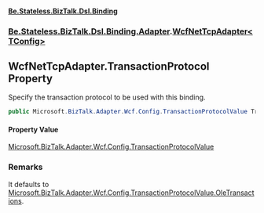 #### [Be.Stateless.BizTalk.Dsl.Binding](README.md 'README')
### [Be.Stateless.BizTalk.Dsl.Binding.Adapter](Be.Stateless.BizTalk.Dsl.Binding.Adapter.md 'Be.Stateless.BizTalk.Dsl.Binding.Adapter').[WcfNetTcpAdapter&lt;TConfig&gt;](WcfNetTcpAdapter_TConfig_.md 'Be.Stateless.BizTalk.Dsl.Binding.Adapter.WcfNetTcpAdapter<TConfig>')

## WcfNetTcpAdapter<TConfig>.TransactionProtocol Property

Specify the transaction protocol to be used with this binding.

```csharp
public Microsoft.BizTalk.Adapter.Wcf.Config.TransactionProtocolValue TransactionProtocol { get; set; }
```

#### Property Value
[Microsoft.BizTalk.Adapter.Wcf.Config.TransactionProtocolValue](https://docs.microsoft.com/en-us/dotnet/api/Microsoft.BizTalk.Adapter.Wcf.Config.TransactionProtocolValue 'Microsoft.BizTalk.Adapter.Wcf.Config.TransactionProtocolValue')

### Remarks
It defaults to [Microsoft.BizTalk.Adapter.Wcf.Config.TransactionProtocolValue.OleTransactions](https://docs.microsoft.com/en-us/dotnet/api/Microsoft.BizTalk.Adapter.Wcf.Config.TransactionProtocolValue.OleTransactions 'Microsoft.BizTalk.Adapter.Wcf.Config.TransactionProtocolValue.OleTransactions').
